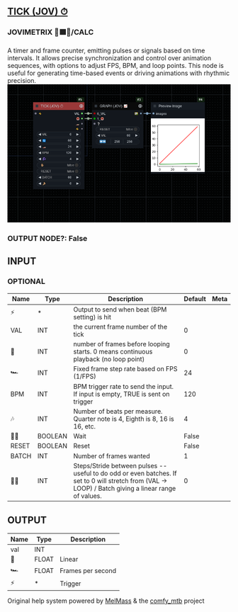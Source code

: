 [TICK (JOV) ⏱](https://github.com/Amorano/Jovimetrix-examples/blob/master/node/TICK/TICK.md)
--------------------------------------------------------------------------------------------
### JOVIMETRIX 🔺🟩🔵/CALC
  
A timer and frame counter, emitting pulses or signals based on time intervals. It allows precise synchronization and control over animation sequences, with options to adjust FPS, BPM, and loop points. This node is useful for generating time-based events or driving animations with rhythmic precision.  
![TICK](https://raw.githubusercontent.com/Amorano/Jovimetrix-examples/master/node/TICK/TICK.png)
### OUTPUT NODE?: False
INPUT
-----
### OPTIONAL
| Name | Type | Description | Default | Meta |
| --- | --- | --- | --- | --- |
| ⚡ | \* | Output to send when beat (BPM setting) is hit |  |  |
| VAL | INT | the current frame number of the tick | 0 |  |
| 🔄 | INT | number of frames before looping starts. 0 means continuous playback (no loop point) | 0 |  |
| 🏎️ | INT | Fixed frame step rate based on FPS (1/FPS) | 24 |  |
| BPM | INT | BPM trigger rate to send the input. If input is empty, TRUE is sent on trigger | 120 |  |
| 🎶 | INT | Number of beats per measure. Quarter note is 4, Eighth is 8, 16 is 16, etc. | 4 |  |
| ✋🏽 | BOOLEAN | Wait | False |  |
| RESET | BOOLEAN | Reset | False |  |
| BATCH | INT | Number of frames wanted | 1 |  |
| 🦶🏽 | INT | Steps/Stride between pulses -- useful to do odd or even batches. If set to 0 will stretch from (VAL -> LOOP) / Batch giving a linear range of values. | 0 |  |
OUTPUT
------
| Name | Type | Description |
| --- | --- | --- |
| val | INT |  |
| 🛟 | FLOAT | Linear |
| 🏎️ | FLOAT | Frames per second |
| ⚡ | \* | Trigger |
Original help system powered by [MelMass](https://github.com/melMass) & the [comfy\_mtb](https://github.com/melMass/comfy_mtb) project